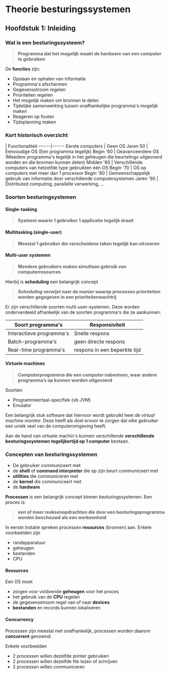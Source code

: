 # Theorie besturingssystemen

## Hoofdstuk 1: Inleiding

### Wat is een besturingssysteem?

> **Programma dat het mogelijk maakt de hardware van een computer te gebruiken**

De **functies** zijn:
* Opslaan en ophalen van informatie
* Programma's afschermen
* Gegevensstroom regelen
* Prioriteiten regelen
* Het mogelijk maken om bronnen te delen
* Tijdelijke samenwerking tussen onafhankelijke programma's mogelijk maken
* Reageren op fouten
* Tijdsplanning maken

### Kort historisch overzicht


  | Functionaliteit
------|------
Eerste computers | Geen OS
Jaren 50 | Eenvoudige OS (Een programma tegelijk)
Begin '60 | Geavanceerdere OS (Meedere programma's tegelijk in het geheugen die beurtelings uitgevoerd worden en die bronnen kunnen delen)
Midden '60 | Verschillende computers van hetzelfde type gebruikten één OS
Begin '70 | OS op computers met meer dan 1 processor
Begin '80 | Gemeenschappelijk gebruik van informatie door verschillende computersystemen
Jaren '90 | Distributed computing, parallelle verwerking, ...

### Soorten besturingsystemen

#### Single-tasking
> **Systeem waarin 1 gebruiker 1 applicatie tegelijk draait**

#### Multitasking (single-user)
> **Meestal 1 gebruiker die verscheidene taken tegelijk kan uitvoeren**

#### Multi-user systemen
> **Meedere gebruikers maken simultaan gebruik van computerresources**


Hierbij is **scheduling** een belangrijk concept
> ***Scheduling* verwijst naar de manier waarop processen prioriteiten worden gegegeven in een prioriteitenwachtrij**

Er zijn verschillende soorten multi-user-systemen. Deze worden onderverdeeld afhankelijk van de soorten programma's die ze aankunnen:

Soort programma's | Responsiviteit
----------------- | --------------
Interactieve programma's | Snelle respons
Batch-programma's | geen directe respons
Real-time programma's | respons in een beperkte tijd

#### Virtuele machines
> **Computerprogramma die een computer nabootsen, waar andere programma’s op kunnen worden uitgevoerd**

Soorten:
* Programmeertaal-specifiek (vb JVM)
* Emulator

Een belangrijk stuk software dat hiervoor wordt gebruikt heet de *virtual machine monitor*.
Deze heeft als doel ervoor te zorgen dat elke *gebruiker* een uniek veel van de computeromgeving heeft.

Aan de hand van virtuele machin's kunnen verschillende **verschillende besturingssystemen tegelijkertijd op 1 computer** bestaan.

### Concepten van besturingssystemen

* De gebruiker communiceert met
* de **shell** of **command interpreter** die op zijn beurt communiceert met
* **utilities** die communiceren met
* de **kernel** die communiceert met
* de **hardware**

**Processen** is een belangrijk concept binnen besturingssystemen.
Een proces is:
> **een of meer reeksenopdrachten die door een besturingsprogramma worden beschouwd als een werkeenheid**

In eerste instatie spreken processen **resources** (bronnen) aan.
Enkele voorbeelden zijn
* randapparatuur
* geheugen
* bestanden
* CPU

#### Resources

Een OS moet
* zorgen voor voldoende **geheugen** voor het proces
* het gebruik van de **CPU** regelen
* de gegevensstroom regel van of naar **devices**
* **bestanden** en records kunnen lokaliseren

#### Concurrency
Processen zijn meestal niet onafhankelijk, processen worden daarom **concurrent** genoemd.

Enkele voorbeelden
* 2 processen willen dezelfde printer gebruiken
* 2 processen willen dezelfde file lezen of schrijven
* 2 processen willen communiceren

